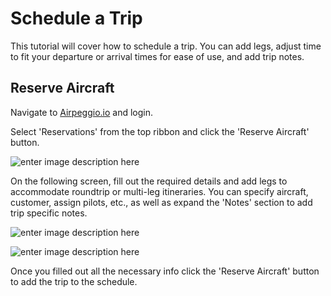 # Schedule a Trip

This tutorial will cover how to schedule a trip. You can add legs, adjust time to fit your departure or arrival times for ease of use, and add trip notes.

## Reserve Aircraft

Navigate to [Airpeggio.io](https://airpegg.io/) and login. 

Select 'Reservations' from the top ribbon and click the 'Reserve Aircraft' button.

![enter image description here](https://engaviation.sharepoint.com/:i:/r/sites/Documentation/Shared%20Documents/Technology/Airpeggio/KB/schedule-trip/reserve-aircraft.png?csf=1&web=1&e=ZEtuG6)

On the following screen, fill out the required details and add legs to accommodate roundtrip or multi-leg itineraries. You can specify aircraft, customer, assign pilots, etc., as well as expand the 'Notes' section to add trip specific notes.

![enter image description here](https://engaviation.sharepoint.com/:i:/r/sites/Documentation/Shared%20Documents/Technology/Airpeggio/KB/schedule-trip/reserve-aircraft-1.png?csf=1&web=1&e=cLaINq)

![enter image description here](https://engaviation.sharepoint.com/:i:/r/sites/Documentation/Shared%20Documents/Technology/Airpeggio/KB/schedule-trip/reserve-aircraft-2.png?csf=1&web=1&e=NBRCUM)

Once you filled out all the necessary info click the 'Reserve Aircraft' button to add the trip to the schedule.